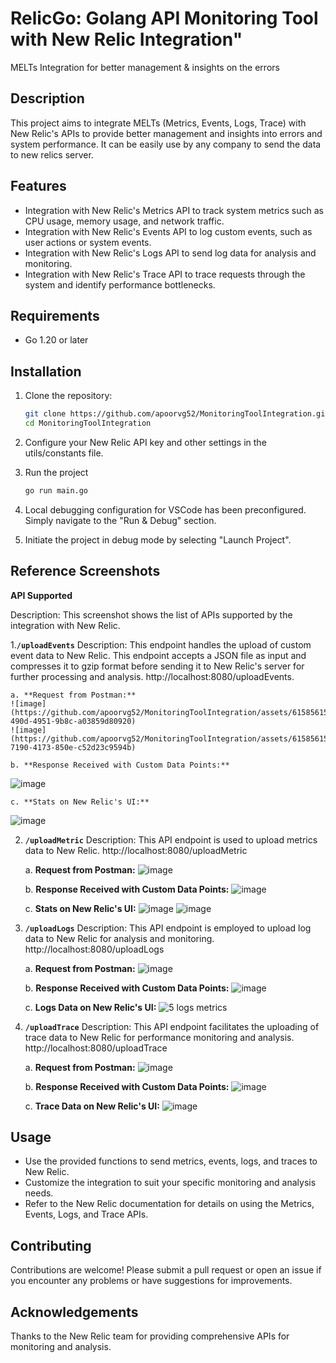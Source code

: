 # RelicGo: Golang API Monitoring Tool with New Relic Integration"
MELTs Integration for better management &amp; insights on the errors

## Description
This project aims to integrate MELTs (Metrics, Events, Logs, Trace) with New Relic's APIs to provide better management and insights into errors and system performance. It can be easily use by any company to send the data to new relics server.

## Features
- Integration with New Relic's Metrics API to track system metrics such as CPU usage, memory usage, and network traffic.
- Integration with New Relic's Events API to log custom events, such as user actions or system events.
- Integration with New Relic's Logs API to send log data for analysis and monitoring.
- Integration with New Relic's Trace API to trace requests through the system and identify performance bottlenecks.

## Requirements
- Go 1.20 or later

## Installation
1. Clone the repository:
   ```bash
   git clone https://github.com/apoorvg52/MonitoringToolIntegration.git
   cd MonitoringToolIntegration

2. Configure your New Relic API key and other settings in the utils/constants file.
3. Run the project
    ```bash
    go run main.go  
4. Local debugging configuration for VSCode has been preconfigured. Simply navigate to the "Run & Debug" section.

5. Initiate the project in debug mode by selecting "Launch Project".

   
## Reference Screenshots
**API Supported**

Description: This screenshot shows the list of APIs supported by the integration with New Relic.


1.**`/uploadEvents`**
   Description: This endpoint handles the upload of custom event data to New Relic. This endpoint accepts a JSON file as input and compresses it to gzip format before sending it to New Relic's server for further processing and analysis.
   http://localhost:8080/uploadEvents.
   
    a. **Request from Postman:**
    ![image](https://github.com/apoorvg52/MonitoringToolIntegration/assets/61585615/b46b1057-490d-4951-9b8c-a03859d80920)
    ![image](https://github.com/apoorvg52/MonitoringToolIntegration/assets/61585615/d23f4e44-7190-4173-850e-c52d23c9594b)

    b. **Response Received with Custom Data Points:**
   ![image](https://github.com/apoorvg52/MonitoringToolIntegration/assets/61585615/02f23cb5-f703-44b0-a032-0ee48acde057)

    c. **Stats on New Relic's UI:**
![image](https://github.com/apoorvg52/MonitoringToolIntegration/assets/61585615/375e9661-ba73-413e-b4fa-f2fe2c6abba6)
    
    



2. **`/uploadMetric`**
   Description: This API endpoint is used to upload metrics data to New Relic.
   http://localhost:8080/uploadMetric

    a. **Request from Postman:**
   ![image](https://github.com/apoorvg52/MonitoringToolIntegration/assets/61585615/06538b82-d00d-47c3-8a2e-5c79d657bb5e)

    b. **Response Received with Custom Data Points:**
   ![image](https://github.com/apoorvg52/MonitoringToolIntegration/assets/61585615/a802c0f0-60ef-450e-8532-51f130cb7cd0)

    c. **Stats on New Relic's UI:**
   ![image](https://github.com/apoorvg52/MonitoringToolIntegration/assets/61585615/53078968-18bd-4667-8bb9-1c4c18fc83e0)
   ![image](https://github.com/apoorvg52/MonitoringToolIntegration/assets/61585615/c5585f04-868f-4b55-afab-98505bee5aec)


   
3. **`/uploadLogs`**
   Description: This API endpoint is employed to upload log data to New Relic for analysis and monitoring.
   http://localhost:8080/uploadLogs

    a. **Request from Postman:**
   ![image](https://github.com/apoorvg52/MonitoringToolIntegration/assets/61585615/bd05401c-29b4-416f-a8aa-0f62853d2caf)

    b. **Response Received with Custom Data Points:**
   ![image](https://github.com/apoorvg52/MonitoringToolIntegration/assets/61585615/cad8bfe3-b576-407c-9e3f-d28f3ece0fca)

    c. **Logs Data on New Relic's UI:**
   ![5 logs   metrics](https://github.com/apoorvg52/MonitoringToolIntegration/assets/61585615/ccad0f4c-215f-44b2-be02-38734d30ba78)


4. **`/uploadTrace`**
   Description: This API endpoint facilitates the uploading of trace data to New Relic for performance monitoring and analysis.
   http://localhost:8080/uploadTrace

    a. **Request from Postman:**
   ![image](https://github.com/apoorvg52/MonitoringToolIntegration/assets/61585615/5b4f0bc4-f93e-4661-8efa-791b431313f3)

    b. **Response Received with Custom Data Points:**
   ![image](https://github.com/apoorvg52/MonitoringToolIntegration/assets/61585615/e0c307e5-3c63-442c-a26a-4d5edbbfcd32)

    c. **Trace Data on New Relic's UI:**
   ![image](https://github.com/apoorvg52/MonitoringToolIntegration/assets/61585615/d3b99519-ed35-43c4-92cc-4be19aa31e64)

   
## Usage
- Use the provided functions to send metrics, events, logs, and traces to New Relic.
- Customize the integration to suit your specific monitoring and analysis needs.
- Refer to the New Relic documentation for details on using the Metrics, Events, Logs, and Trace APIs.

## Contributing
Contributions are welcome! Please submit a pull request or open an issue if you encounter any problems or have suggestions for improvements.

## Acknowledgements
Thanks to the New Relic team for providing comprehensive APIs for monitoring and analysis.
